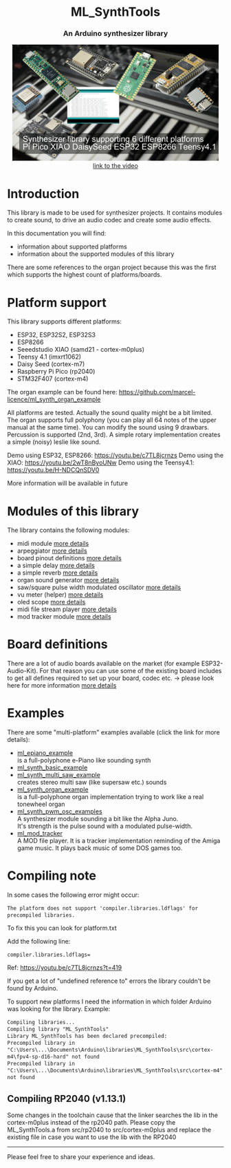 <h1 align="center">ML_SynthTools</h1>
<h3 align="center">An Arduino synthesizer library</h3>  
<p align="center"> 
  <img src="extras/splash.jpg" alt="project picture" width="480px" height="270px"><br>
  <a href="https://youtu.be/9AHQ4mQrjE8">link to the video</a>
</p>


# Introduction

This library is made to be used for synthesizer projects. It contains modules to create sound, to drive an audio codec and create some audio effects. 

In this documentation you will find:
- information about supported platforms
- information about the supported modules of this library

There are some references to the organ project because this was the first which supports the highest count of platforms/boards.


# Platform support

This library supports different platforms:
- ESP32, ESP32S2, ESP32S3
- ESP8266
- Seeedstudio XIAO (samd21 - cortex-m0plus)
- Teensy 4.1 (imxrt1062)
- Daisy Seed (cortex-m7)
- Raspberry Pi Pico (rp2040)
- STM32F407 (cortex-m4)

The organ example can be found here: https://github.com/marcel-licence/ml_synth_organ_example

All platforms are tested. Actually the sound quality might be a bit limited.
The organ supports full polyphony (you can play all 64 notes of the upper manual at the same time).
You can modify the sound using 9 drawbars.
Percussion is supported (2nd, 3rd).
A simple rotary implementation creates a simple (noisy) leslie like sound.

Demo using ESP32, ESP8266: https://youtu.be/c7TL8jcrnzs
Demo using the XIAO: https://youtu.be/2wT8nByoUNw
Demo using the Teensy4.1: https://youtu.be/H-NDCQnSDV0

More information will be available in future


# Modules of this library

The library contains the following modules:
- midi module <a href="extras/midi_input.md">more details</a>
- arpeggiator <a href="extras/ml_arp.md">more details</a>
- board pinout definitions <a href="extras/ml_boards.md">more details</a>
- a simple delay <a href="extras/ml_delay.md">more details</a>
- a simple reverb [more details](extras/ml_reverb.md)
- organ sound generator <a href="extras/ml_organ.md">more details</a>
- saw/square pulse width modulated oscillator <a href="extras/ml_oscillator.md">more details</a>
- vu meter (helper) <a href="extras/ml_vu_meter.md">more details</a>
- oled scope <a href="extras/ml_scope.md">more details</a>
- midi file stream player <a href="extras/ml_midi_file_stream.md">more details</a>
- mod tracker module <a href="extras/ml_mod_tracker.md">more details</a>


# Board definitions

There are a lot of audio boards available on the market (for example ESP32-Audio-Kit).
For that reason you can use some of the existing board includes to get all defines
required to set up your board, codec etc.
-> please look here for more information <a href="extras/ml_board.md">more details</a>


# Examples

There are some "multi-platform" examples available (click the link for more details):
- <a href="https://github.com/marcel-licence/ml_epiano_example">ml_epiano_example</a><br> is a full-polyphone e-Piano like sounding synth<br>
- <a href="https://github.com/marcel-licence/ml_synth_basic_example">ml_synth_basic_example</a><br>
- <a href="https://github.com/marcel-licence/ml_synth_multi_saw_example">ml_synth_multi_saw_example</a><br>creates stereo multi saw (like supersaw etc.) sounds<br>
- <a href="https://github.com/marcel-licence/ml_synth_organ_example">ml_synth_organ_example</a><br>is a full-polyphone organ implementation trying to work like a real tonewheel organ<br>
- <a href="https://github.com/marcel-licence/ml_synth_pwm_osc_example">ml_synth_pwm_osc_examples</a><br>A synthesizer module sounding a bit like the Alpha Juno.<br>It's strength is the pulse sound with a modulated pulse-width.<br>
- <a href="https://github.com/marcel-licence/ml_mod_tracker">ml_mod_tracker</a><br>A MOD file player. It is a tracker implementation reminding of the Amiga game music. It plays back music of some DOS games too.<br>


# Compiling note

In some cases the following error might occur: 
	
	The platform does not support 'compiler.libraries.ldflags' for precompiled libraries.
	
To fix this you can look for platform.txt

Add the following line: 

	compiler.libraries.ldflags=
	
Ref: https://youtu.be/c7TL8jcrnzs?t=419
	
If you get a lot of "undefined reference to" errors the library couldn't be found by Arduino.

To support new platforms I need the information in which folder Arduino was looking for the library. 
Example:

	Compiling libraries...
	Compiling library "ML_SynthTools"
	Library ML_SynthTools has been declared precompiled:
	Precompiled library in "C:\Users\...\Documents\Arduino\libraries\ML_SynthTools\src\cortex-m4\fpv4-sp-d16-hard" not found
	Precompiled library in "C:\Users\...\Documents\Arduino\libraries\ML_SynthTools\src\cortex-m4" not found

## Compiling RP2040 (v1.13.1)

Some changes in the toolchain cause that the linker searches the lib in the cortex-m0plus instead of the rp2040 path. Please copy the ML_SynthTools.a from src/rp2040 to src/cortex-m0plus and replace the existing file in case you want to use the lib with the RP2040

---

Please feel free to share your experience and ideas. 